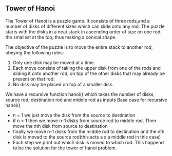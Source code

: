 ## Tower of Hanoi

The Tower of Hanoi is a puzzle game. It consists of three rods,and a number of disks of different sizes which can slide onto any rod. The puzzle starts with the disks in a neat stack in ascending order of size on one rod, the smallest at the top, thus making a conical shape.

The objective of the puzzle is to move the entire stack to another rod, obeying the following rules:
1. Only one disk may be moved at a time.
2. Each move consists of taking the upper disk from one of the rods and sliding it onto another rod, on top of the other disks that may already be present on that rod.
3. No disk may be placed on top of a smaller disk.

We have a recursive function hanoi() which takes the number of disks, source rod, destination rod and middle rod as inputs
Base case for recursive hanoi()
- n = 1 we just move the disk from the source to destination
- if n > 1 then we move n-1 disks from source rod to middle rod. Then move the nth disk from source to destination
- finally we move n-1 disks from the middle rod to destination and the nth disk is moved to the source rod(this acts a s a middle rod in this case) 
- Each step we print out which disk is moved to which rod. This happend to be the solution for the tower of hanoi problem.
